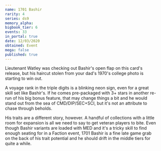 ```yaml
---
name: 1701 Bashir
rarity: 4
series: ds9
memory_alpha:
bigbook_tier: 6
events: 33
in_portal: true
date: 12/03/2020
obtained: Event
mega: false
published: true
---
```


Lieutenant Watley was checking out Bashir's open flap on this card's release, but his haircut stolen from your dad's 1970's college photo is starting to win out. 

A voyage rank in the triple digits is a blinking neon sign, even for a great skill set like Bashir's. If he comes pre-packaged with 3+ stars in another re-run of his big bonus feature, that may change things a bit and he would stand out from the sea of CMD/DIP/SEC+SCI, but it's not an attribute to chase through beholds.

His traits are a different story, however. A handful of collections with a little room for expansion is all we need to say to get veteran players to bite. Even though Bashir variants are loaded with MED and it's a tricky skill to find enough seating for in a Faction event, 1701 Bashir is a fine late game grab on the back of his trait potential and he should drift in the middle tiers for quite a while.
